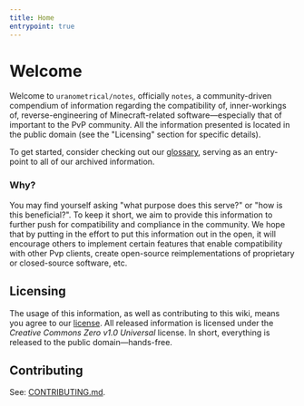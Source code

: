 ```yaml
---
title: Home
entrypoint: true
---
```

# Welcome
Welcome to `uranometrical/notes`, officially `notes`, a community-driven compendium of information regarding the compatibility of, inner-workings of, reverse-engineering of Minecraft-related software—especially that of important to the PvP community. All the information presented is located in the public domain (see the "Licensing" section for specific details).

To get started, consider checking out our [glossary](modifications), serving as an entry-point to all of our archived information.

### Why?
You may find yourself asking "what purpose does this serve?" or "how is this beneficial?". To keep it short, we aim to provide this information to further push for compatibility and compliance in the community. We hope that by putting in the effort to put this information out in the open, it will encourage others to implement certain features that enable compatibility with other Pvp clients, create open-source reimplementations of proprietary or closed-source software, etc.

## Licensing
The usage of this information, as well as contributing to this wiki, means you agree to our [license](https://github.com/uranometrical/notes/blob/master/LICENSE). All released information is licensed under the _Creative Commons Zero v1.0 Universal_ license. In short, everything is released to the public domain—hands-free.

## Contributing
See: [CONTRIBUTING.md](https://github.com/Uranometrical/notes/blob/master/CONTRIBUTING.md).